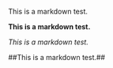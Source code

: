 This is a markdown test.

**This is a markdown test.**

_This is a markdown test._

##This is a markdown test.##


